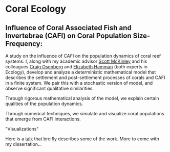 # Coral Ecology
## Influence of Coral Associated Fish and Invertebrae (CAFI) on Coral Population Size-Frequency:

A study on the influence of CAFI on the population dynamics of coral reef systems. I, along with my academic advisor [Scott McKinley](https://www.stochastics-lab.net/smck) and his colleagues [Craig Osenberg](https://www.ecology.uga.edu/directory/craig-w-osenberg/) and [Elizabeth Hamman](https://inside.smcm.edu/directory/elizabeth-hamman) (both experts in Ecology), develop and analyze a deterministic mathematical model that describes the settlement and post-settlement processes of corals and CAFI in a finite system. We pair this with a stochastic version of model, and observe significant qualitative similarities.

Through rigorous mathematical analysis of the model, we explain certain qualities of the population dynamics.

Through numerical techniques, we simulate and visualize coral populations that emerge from CAFI interactions.

"Visualizations"

Here is a [talk](https://github.com/louisnass/louisnass.github.io/blob/master/MathModelCoralEcology/SizeFrequencyAnalysis/Coral_CAFI_Grad_Student_Colloquium.pdf) that breifly describes some of the work. More to come with my dissertation...
